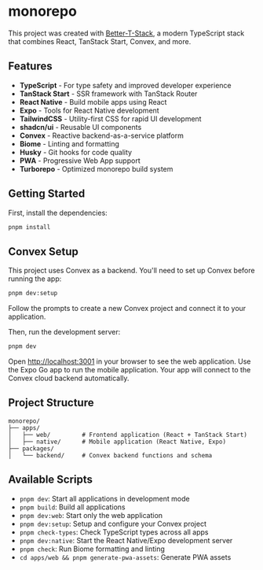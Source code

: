 # monorepo

This project was created with [Better-T-Stack](https://github.com/AmanVarshney01/create-better-t-stack), a modern TypeScript stack that combines React, TanStack Start, Convex, and more.

## Features

- **TypeScript** - For type safety and improved developer experience
- **TanStack Start** - SSR framework with TanStack Router
- **React Native** - Build mobile apps using React
- **Expo** - Tools for React Native development
- **TailwindCSS** - Utility-first CSS for rapid UI development
- **shadcn/ui** - Reusable UI components
- **Convex** - Reactive backend-as-a-service platform
- **Biome** - Linting and formatting
- **Husky** - Git hooks for code quality
- **PWA** - Progressive Web App support
- **Turborepo** - Optimized monorepo build system

## Getting Started

First, install the dependencies:

```bash
pnpm install
```

## Convex Setup

This project uses Convex as a backend. You'll need to set up Convex before running the app:

```bash
pnpm dev:setup
```

Follow the prompts to create a new Convex project and connect it to your application.

Then, run the development server:

```bash
pnpm dev
```

Open [http://localhost:3001](http://localhost:3001) in your browser to see the web application.
Use the Expo Go app to run the mobile application.
Your app will connect to the Convex cloud backend automatically.



## Project Structure

```
monorepo/
├── apps/
│   ├── web/         # Frontend application (React + TanStack Start)
│   ├── native/      # Mobile application (React Native, Expo)
├── packages/
│   └── backend/     # Convex backend functions and schema
```

## Available Scripts

- `pnpm dev`: Start all applications in development mode
- `pnpm build`: Build all applications
- `pnpm dev:web`: Start only the web application
- `pnpm dev:setup`: Setup and configure your Convex project
- `pnpm check-types`: Check TypeScript types across all apps
- `pnpm dev:native`: Start the React Native/Expo development server
- `pnpm check`: Run Biome formatting and linting
- `cd apps/web && pnpm generate-pwa-assets`: Generate PWA assets
